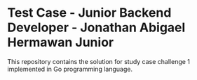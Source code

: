 # Test Case - Junior Backend Developer - Jonathan Abigael Hermawan Junior

This repository contains the solution for study case challenge 1 implemented in Go programming language.
